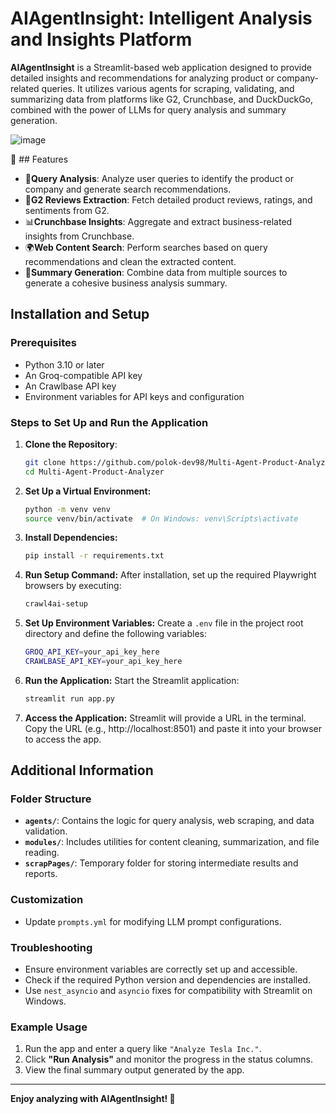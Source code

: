 # AIAgentInsight: Intelligent Analysis and Insights Platform

**AIAgentInsight** is a Streamlit-based web application designed to provide detailed insights and recommendations for analyzing product or company-related queries. It utilizes various agents for scraping, validating, and summarizing data from platforms like G2, Crunchbase, and DuckDuckGo, combined with the power of LLMs for query analysis and summary generation.

![image](https://github.com/user-attachments/assets/05408381-c5a5-4075-9819-3fa29e36193d)


🚀 ## Features
- 🔎**Query Analysis**: Analyze user queries to identify the product or company and generate search recommendations.
- 📝**G2 Reviews Extraction**: Fetch detailed product reviews, ratings, and sentiments from G2.
- 📊**Crunchbase Insights**: Aggregate and extract business-related insights from Crunchbase.
- 🌍**Web Content Search**: Perform searches based on query recommendations and clean the extracted content.
- 📄**Summary Generation**: Combine data from multiple sources to generate a cohesive business analysis summary.

## Installation and Setup

### Prerequisites
- Python 3.10 or later
- An Groq-compatible API key
- An Crawlbase API key
- Environment variables for API keys and configuration

### Steps to Set Up and Run the Application

1. **Clone the Repository**:
   ```bash
   git clone https://github.com/polok-dev98/Multi-Agent-Product-Analyzer
   cd Multi-Agent-Product-Analyzer
2. **Set Up a Virtual Environment:**
    ```bash
    python -m venv venv
    source venv/bin/activate  # On Windows: venv\Scripts\activate
3. **Install Dependencies:**
    ```bash
    pip install -r requirements.txt

4. **Run Setup Command:**
      After installation, set up the required Playwright browsers by executing:
      ```bash
      crawl4ai-setup
5. **Set Up Environment Variables:**
    Create a `.env` file in the project root directory and define the following variables:
    ```bash
    GROQ_API_KEY=your_api_key_here
    CRAWLBASE_API_KEY=your_api_key_here
6. **Run the Application:**
    Start the Streamlit application:
    ```bash
    streamlit run app.py
7. **Access the Application:**
Streamlit will provide a URL in the terminal. Copy the URL (e.g., http://localhost:8501) and paste it into your browser to access the app.


## Additional Information

### Folder Structure
- **`agents/`**: Contains the logic for query analysis, web scraping, and data validation.
- **`modules/`**: Includes utilities for content cleaning, summarization, and file reading.
- **`scrapPages/`**: Temporary folder for storing intermediate results and reports.

### Customization
- Update `prompts.yml` for modifying LLM prompt configurations.

### Troubleshooting
- Ensure environment variables are correctly set up and accessible.
- Check if the required Python version and dependencies are installed.
- Use `nest_asyncio` and `asyncio` fixes for compatibility with Streamlit on Windows.

### Example Usage
1. Run the app and enter a query like `"Analyze Tesla Inc."`.
2. Click **"Run Analysis"** and monitor the progress in the status columns.
3. View the final summary output generated by the app.

---

**Enjoy analyzing with AIAgentInsight! 🚀**









